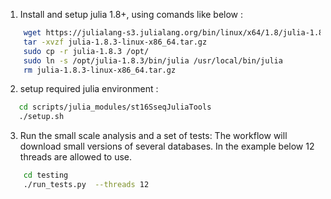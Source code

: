 1. Install and setup julia 1.8+, using comands like below :
```bash
    wget https://julialang-s3.julialang.org/bin/linux/x64/1.8/julia-1.8.3-linux-x86_64.tar.gz
    tar -xvzf julia-1.8.3-linux-x86_64.tar.gz
    sudo cp -r julia-1.8.3 /opt/
    sudo ln -s /opt/julia-1.8.3/bin/julia /usr/local/bin/julia
    rm julia-1.8.3-linux-x86_64.tar.gz
```
2. setup required julia environment :
```bash
   cd scripts/julia_modules/st16SseqJuliaTools
   ./setup.sh 
```

3. Run the small scale analysis and a set of tests:
The workflow will download small versions of several databases. In the example below 12 threads are allowed to use.
```bash
    cd testing
    ./run_tests.py  --threads 12
```
